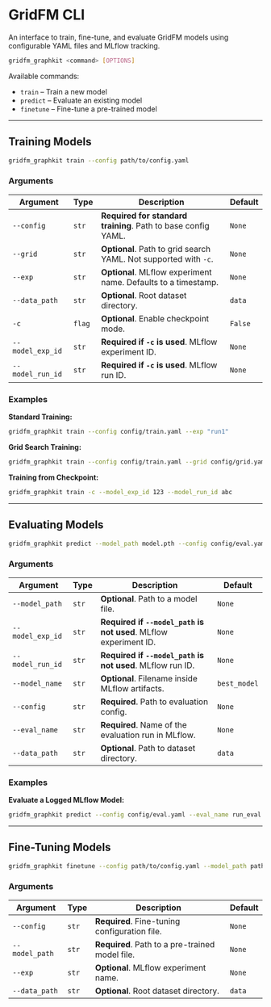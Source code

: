 # GridFM CLI

An interface to train, fine-tune, and evaluate GridFM models using configurable YAML files and MLflow tracking.

```bash
gridfm_graphkit <command> [OPTIONS]
```

Available commands:

* `train` – Train a new model
* `predict` – Evaluate an existing model
* `finetune` – Fine-tune a pre-trained model

---

## Training Models

```bash
gridfm_graphkit train --config path/to/config.yaml
```

### Arguments

| Argument         | Type   | Description                                                      | Default |
| ---------------- | ------ | ---------------------------------------------------------------- | ------- |
| `--config`       | `str`  | **Required for standard training**. Path to base config YAML.    | `None`  |
| `--grid`         | `str`  | **Optional**. Path to grid search YAML. Not supported with `-c`. | `None`  |
| `--exp`          | `str`  | **Optional**. MLflow experiment name. Defaults to a timestamp.   | `None`  |
| `--data_path`    | `str`  | **Optional**. Root dataset directory.                            | `data`  |
| `-c`             | `flag` | **Optional**. Enable checkpoint mode.                            | `False` |
| `--model_exp_id` | `str`  | **Required if `-c` is used**. MLflow experiment ID.              | `None`  |
| `--model_run_id` | `str`  | **Required if `-c` is used**. MLflow run ID.                     | `None`  |

### Examples

**Standard Training:**

```bash
gridfm_graphkit train --config config/train.yaml --exp "run1"
```

**Grid Search Training:**

```bash
gridfm_graphkit train --config config/train.yaml --grid config/grid.yaml
```

**Training from Checkpoint:**

```bash
gridfm_graphkit train -c --model_exp_id 123 --model_run_id abc
```

---

## Evaluating Models

```bash
gridfm_graphkit predict --model_path model.pth --config config/eval.yaml --eval_name run_eval
```

### Arguments

| Argument         | Type  | Description                                                       | Default      |
| ---------------- | ----- | ----------------------------------------------------------------- | ------------ |
| `--model_path`   | `str` | **Optional**. Path to a model file.                               | `None`       |
| `--model_exp_id` | `str` | **Required if `--model_path` is not used**. MLflow experiment ID. | `None`       |
| `--model_run_id` | `str` | **Required if `--model_path` is not used**. MLflow run ID.        | `None`       |
| `--model_name`   | `str` | **Optional**. Filename inside MLflow artifacts.                   | `best_model` |
| `--config`       | `str` | **Required**. Path to evaluation config.                          | `None`       |
| `--eval_name`    | `str` | **Required**. Name of the evaluation run in MLflow.               | `None`       |
| `--data_path`    | `str` | **Optional**. Path to dataset directory.                          | `data`       |

### Examples

**Evaluate a Logged MLflow Model:**

```bash
gridfm_graphkit predict --config config/eval.yaml --eval_name run_eval --model_exp_id 1 --model_run_id abc
```

---

## Fine-Tuning Models

```bash
gridfm_graphkit finetune --config path/to/config.yaml --model_path path/to/model.pth
```

### Arguments

| Argument       | Type  | Description                                     | Default |
| -------------- | ----- | ----------------------------------------------- | ------- |
| `--config`     | `str` | **Required**. Fine-tuning configuration file.   | `None`  |
| `--model_path` | `str` | **Required**. Path to a pre-trained model file. | `None`  |
| `--exp`        | `str` | **Optional**. MLflow experiment name.           | `None`  |
| `--data_path`  | `str` | **Optional**. Root dataset directory.           | `data`  |
